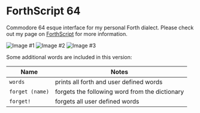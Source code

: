 # ForthScript 64 
Commodore 64 esque interface for my personal Forth dialect. Please check out my page on [ForthScript](https://github.com/toukasz/ForthScript) for more information.

![Image #1](https://i.imgur.com/SHBG5yR.png)
![Image #2](https://i.imgur.com/aV7k9WF.png)
![Image #3](https://i.imgur.com/lfmTZhf.png)

Some additional words are included in this version:

| Name | Notes |
| ---- | ----- |
| `words` | prints all forth and user defined words |
| `forget (name)` | forgets the following word from the dictionary |
| `forget!` | forgets all user defined words |
